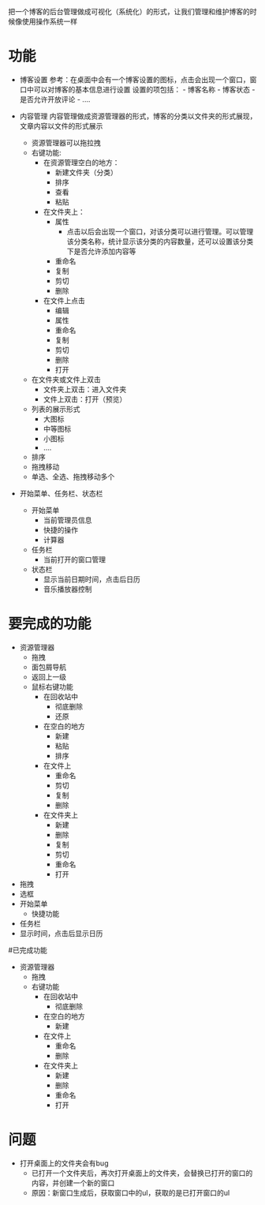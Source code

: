 把一个博客的后台管理做成可视化（系统化）的形式，让我们管理和维护博客的时候像使用操作系统一样

# 功能

- 博客设置
  参考：在桌面中会有一个博客设置的图标，点击会出现一个窗口，窗口中可以对博客的基本信息进行设置
    设置的项包括：
      - 博客名称
      - 博客状态
      - 是否允许开放评论
      - ....

- 内容管理
  内容管理做成资源管理器的形式，博客的分类以文件夹的形式展现，文章内容以文件的形式展示
  - 资源管理器可以拖拉拽
  - 右键功能:
    - 在资源管理空白的地方：
      - 新建文件夹（分类）
      - 排序
      - 查看
      - 粘贴
    - 在文件夹上：
      - 属性
        - 点击以后会出现一个窗口，对该分类可以进行管理。可以管理该分类名称，统计显示该分类的内容数量，还可以设置该分类下是否允许添加内容等
      - 重命名
      - 复制
      - 剪切
      - 删除
    - 在文件上点击
      - 编辑
      - 属性
      - 重命名
      - 复制
      - 剪切
      - 删除
      - 打开
  - 在文件夹或文件上双击
    - 文件夹上双击：进入文件夹
    - 文件上双击：打开（预览）
  - 列表的展示形式
    - 大图标
    - 中等图标
    - 小图标
    - ....
  - 排序
  - 拖拽移动
  - 单选、全选、拖拽移动多个

- 开始菜单、任务栏、状态栏
  - 开始菜单
    - 当前管理员信息
    - 快捷的操作
    - 计算器
  - 任务栏
    - 当前打开的窗口管理
  - 状态栏
    - 显示当前日期时间，点击后日历
    - 音乐播放器控制


# 要完成的功能
  - 资源管理器
    - 拖拽
    - 面包屑导航
    - 返回上一级
    - 鼠标右键功能
      - 在回收站中
        - 彻底删除
        - 还原
      - 在空白的地方
        - 新建
        - 粘贴
        - 排序
      - 在文件上
        - 重命名
        - 剪切
        - 复制
        - 删除
      - 在文件夹上
        - 新建
        - 删除
        - 复制
        - 剪切
        - 重命名
        - 打开
  - 拖拽
  - 选框
  - 开始菜单
    - 快捷功能
  - 任务栏
  - 显示时间，点击后显示日历

#已完成功能
  - 资源管理器
    - 拖拽
    - 右键功能
      - 在回收站中
        - 彻底删除
      - 在空白的地方
        - 新建
      - 在文件上
        - 重命名
        - 删除
      - 在文件夹上
        - 新建
        - 删除
        - 重命名
        - 打开

# 问题
  - 打开桌面上的文件夹会有bug
    - 已打开一个文件夹后，再次打开桌面上的文件夹，会替换已打开的窗口的内容，并创建一个新的窗口
    - 原因：新窗口生成后，获取窗口中的ul，获取的是已打开窗口的ul 

